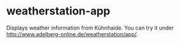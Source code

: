 weatherstation-app
==================

Displays weather information from Kühnhaide. You can try it under http://www.adelberg-online.de/weatherstation/app/.
